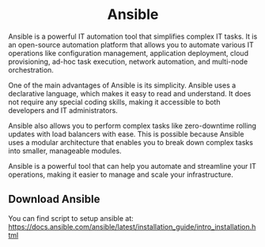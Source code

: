 <h1 align="center"> Ansible </h1>
Ansible is a powerful IT automation tool that simplifies complex IT tasks. It is an open-source automation platform that allows you to automate various IT operations like configuration management, application deployment, cloud provisioning, ad-hoc task execution, network automation, and multi-node orchestration.

One of the main advantages of Ansible is its simplicity. Ansible uses a declarative language, which makes it easy to read and understand. It does not require any special coding skills, making it accessible to both developers and IT administrators.

Ansible also allows you to perform complex tasks like zero-downtime rolling updates with load balancers with ease. This is possible because Ansible uses a modular architecture that enables you to break down complex tasks into smaller, manageable modules.

Ansible is a powerful tool that can help you automate and streamline your IT operations, making it easier to manage and scale your infrastructure.
## Download Ansible
You can find script to setup ansible at: https://docs.ansible.com/ansible/latest/installation_guide/intro_installation.html
